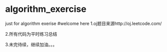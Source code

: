 algorithm_exercise
==================

just for algorithm exerise
#welcome here
1.oj题目来源http://oj.leetcode.com/ 

2.所有代码为平时练习总结

3.未完待续，继续加油。。。
